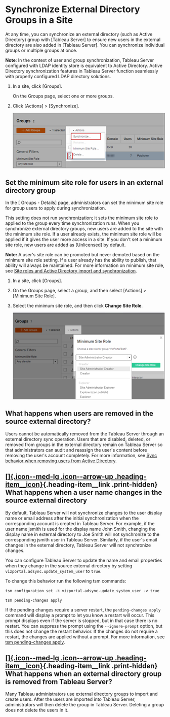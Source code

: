 

Synchronize External Directory Groups in a Site
===============================================
At any time, you can synchronize an external directory (such as Active
Directory) group with [Tableau Server] to ensure
new users in the external directory are also added in [Tableau
Server]. You can synchronize individual groups or
multiple groups at once.

**Note**: In the context of user and group synchronization, Tableau
Server configured with LDAP identity store is equivalent to Active
Directory. Active Directory synchronization features in Tableau Server
function seamlessly with properly configured LDAP directory solutions.

1.  In a site, click [Groups].

    On the Groups page, select one or more groups.

2.  Click [Actions] \> [Synchronize].

    ![](./images/synchronize.png)

Set the minimum site role for users in an external directory group
-------------------------------------------------------------------

In the [ Groups - Details] page, administrators can set the
minimum site role for group users to apply during synchronization.

This setting does not run synchronization; it sets the minimum site role
to applied to the group every time synchronization runs. When you
synchronize external directory groups, new users are added to the site
with the minimum site role. If a user already exists, the minimum site
role will be applied if it gives the user more access in a site. If you
don\'t set a minimum site role, new users are added as
[Unlicensed] by default.

**Note:** A user\'s site role can be promoted but never demoted based on
the minimum site role setting. If a user already has the ability to
publish, that ability will always be maintained. For more information on
minimum site role, see [Site roles and Active Directory import and
synchronization](https://help.tableau.com/current/server/en-us/users_site_roles.htm#MinSiteRoleImport).

1.  In a site, click [Groups].

2.  On the Groups page, select a group, and then select
    [Actions] \> [Minimum Site Role].

3.  Select the minimum site role, and then click **Change Site Role**.

    ![](./images/qs_adsync_1.png)

 What happens when users are removed in the source external directory? 
------------------------------------------------------------------------

Users cannot be automatically removed from the Tableau Server through an
external directory sync operation. Users that are disabled, deleted, or
removed from groups in the external directory remain on Tableau Server
so that administrators can audit and reassign the user\'s content before
removing the user\'s account completely. For more information, see [Sync
behavior when removing users from Active
Directory](https://help.tableau.com/current/server/en-us/users_manage_ad.htm#Sync).

<div>

[[]{.icon--med-lg .icon--arrow-up .heading-item__icon}](https://help.tableau.com/current/server/en-us/groups_create_adsync.htm#){.heading-item__link .print-hidden} What happens when a user name changes in the source external directory
------------------------------------------------------------------------------------------------------------------------------------------------------------------------------------------------------------------------------------------

</div>

By default, Tableau Server will not synchronize changes to the user
display name or email address after the initial synchronization when the
corresponding account is created in Tableau Server. For example, if the
user name jsmith is used for the display name John Smith, changing the
display name in external directory to Joe Smith will not synchronize to
the corresponding jsmith user in Tableau Server. Similarly, if the
user\'s email changes in the external directory, Tableau Server will not
synchronize changes.

You can configure Tableau Server to update the name and email properties
when they change in the source external directory by setting
`vizportal.adsync.update_system_user` to `true`.

To change this behavior run the following tsm commands:

``` {space="preserve"}
tsm configuration set -k vizportal.adsync.update_system_user -v true
```

``` {space="preserve"}
tsm pending-changes apply
```

If the pending changes require a server restart, the
`pending-changes apply` command will display a prompt to let you know a
restart will occur. This prompt displays even if the server is stopped,
but in that case there is no restart. You can suppress the prompt using
the `--ignore-prompt` option, but this does not change the restart
behavior. If the changes do not require a restart, the changes are
applied without a prompt. For more information, see [tsm pending-changes
apply](https://help.tableau.com/current/server/en-us/cli_pending-changes.htm#pending-changes-apply).

<div>

[[]{.icon--med-lg .icon--arrow-up .heading-item__icon}](https://help.tableau.com/current/server/en-us/groups_create_adsync.htm#){.heading-item__link .print-hidden} What happens when an external directory group is removed from Tableau Server?
-------------------------------------------------------------------------------------------------------------------------------------------------------------------------------------------------------------------------------------------------

</div>

Many Tableau administrators use external directory groups to import and
create users. After the users are imported into Tableau Server,
administrators will then delete the group in Tableau Server. Deleting a
group does not delete the users in it.

